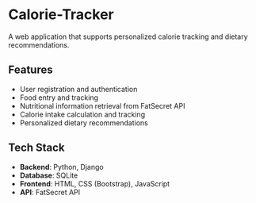 # Calorie-Tracker
A web application that supports personalized calorie tracking and dietary recommendations.

## Features
- User registration and authentication
- Food entry and tracking
- Nutritional information retrieval from FatSecret API
- Calorie intake calculation and tracking
- Personalized dietary recommendations

## Tech Stack
- **Backend**: Python, Django
- **Database**: SQLite
- **Frontend**: HTML, CSS (Bootstrap), JavaScript
- **API**: FatSecret API
